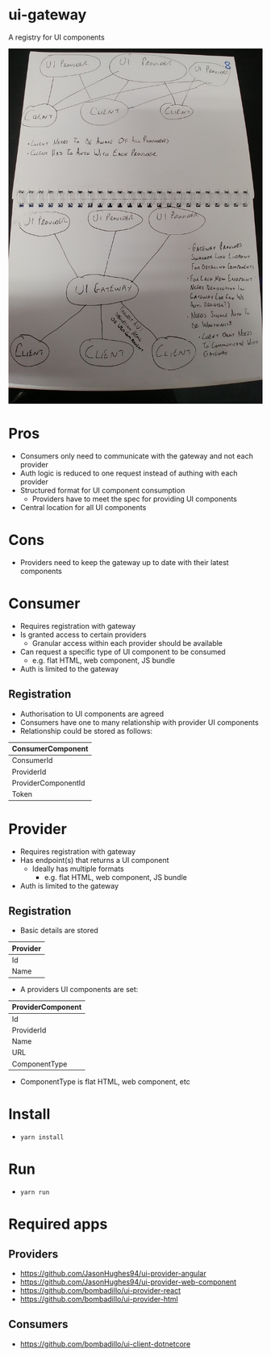 # ui-gateway

A registry for UI components

![Diagram](/README_DIAGRAM.jpg)

# Pros

- Consumers only need to communicate with the gateway and not each provider
- Auth logic is reduced to one request instead of authing with each provider
- Structured format for UI component consumption
  - Providers have to meet the spec for providing UI components
- Central location for all UI components

# Cons

- Providers need to keep the gateway up to date with their latest components

# Consumer

- Requires registration with gateway
- Is granted access to certain providers
  - Granular access within each provider should be available
- Can request a specific type of UI component to be consumed
  - e.g. flat HTML, web component, JS bundle
- Auth is limited to the gateway

## Registration

- Authorisation to UI components are agreed
- Consumers have one to many relationship with provider UI components
- Relationship could be stored as follows:

| **ConsumerComponent** |
| --------------------- |
| ConsumerId            |
| ProviderId            |
| ProviderComponentId   |
| Token                 |

# Provider

- Requires registration with gateway
- Has endpoint(s) that returns a UI component
  - Ideally has multiple formats
    - e.g. flat HTML, web component, JS bundle
- Auth is limited to the gateway

## Registration

- Basic details are stored

| **Provider** |
| ------------ |
| Id           |
| Name         |

- A providers UI components are set:

| **ProviderComponent** |
| --------------------- |
| Id                    |
| ProviderId            |
| Name                  |
| URL                   |
| ComponentType         |

- ComponentType is flat HTML, web component, etc

# Install

- `yarn install`

# Run

- `yarn run`

# Required apps

## Providers

- https://github.com/JasonHughes94/ui-provider-angular
- https://github.com/JasonHughes94/ui-provider-web-component
- https://github.com/bombadillo/ui-provider-react
- https://github.com/bombadillo/ui-provider-html

## Consumers

- https://github.com/bombadillo/ui-client-dotnetcore
